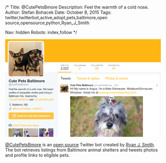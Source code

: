 /*
Title: @CutePetsBmore
Description: Feel the warmth of a cold nose.
Author: Stefan Bohacek
Date: October 8, 2015
Tags: twitter,twitterbot,active,adopt,pets,baltimore,open source,opensource,python,Ryan_J_Smith

Nav: hidden
Robots: index,follow
*/

[![](/content/bots/twitterbots/images/CutePetsBmore.png)](https://twitter.com/CutePetsBmore)

[@CutePetsBmore](https://twitter.com/CutePetsBmore) is an [open source](https://github.com/Ryan-J-Smith/CutePetsBmore) Twitter bot created by [Ryan J. Smith](https://twitter.com/Ryan_J_Smith). The bot retrieves listings from Baltimore animal shelters and tweets photos and profile links to eligible pets.

